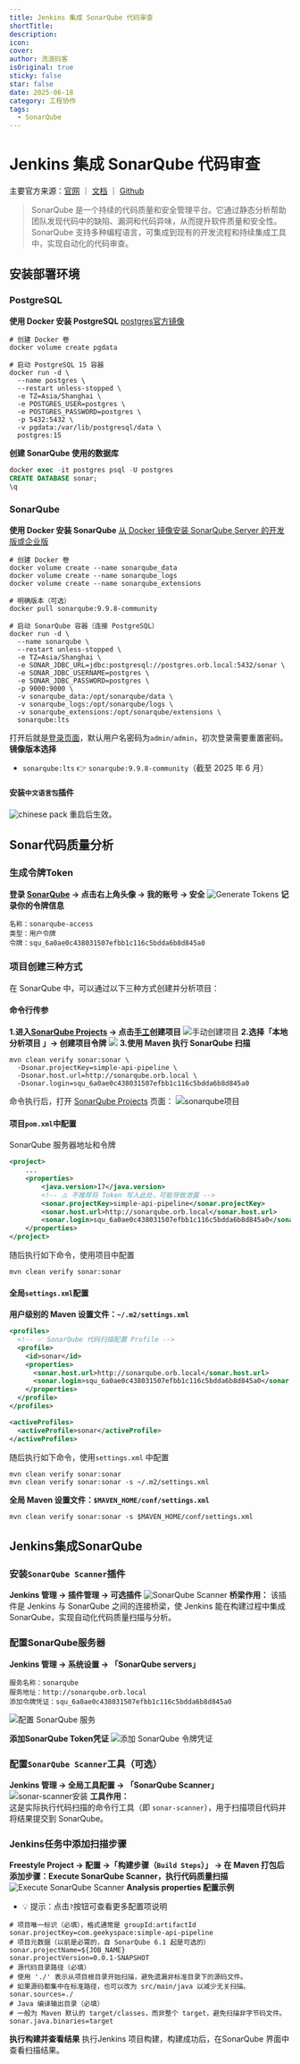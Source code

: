 ```yaml
---
title: Jenkins 集成 SonarQube 代码审查
shortTitle: 
description: 
icon: 
cover: 
author: 流浪码客
isOriginal: true
sticky: false
star: false
date: 2025-06-18
category: 工程协作
tags:
  - SonarQube
---
```

# Jenkins 集成 SonarQube 代码审查
主要官方来源：[官网](https://www.sonarsource.com/products/sonarcloud/) ｜ [文档](https://docs.sonarsource.com/sonarqube/) ｜ [Github](https://github.com/SonarSource/sonarqube)
> SonarQube 是一个持续的代码质量和安全管理平台。它通过静态分析帮助团队发现代码中的缺陷、漏洞和代码异味，从而提升软件质量和安全性。SonarQube 支持多种编程语言，可集成到现有的开发流程和持续集成工具中，实现自动化的代码审查。
## 安装部署环境
### PostgreSQL
**使用 Docker 安装 PostgreSQL**
[postgres官方镜像](https://hub.docker.com/_/postgres)
```shell
# 创建 Docker 卷
docker volume create pgdata

# 启动 PostgreSQL 15 容器
docker run -d \
  --name postgres \
  --restart unless-stopped \
  -e TZ=Asia/Shanghai \
  -e POSTGRES_USER=postgres \
  -e POSTGRES_PASSWORD=postgres \
  -p 5432:5432 \
  -v pgdata:/var/lib/postgresql/data \
  postgres:15
```
**创建 SonarQube 使用的数据库**
```sql
docker exec -it postgres psql -U postgres
CREATE DATABASE sonar;
\q
```
### SonarQube
**使用 Docker 安装 SonarQube**
[从 Docker 镜像安装 SonarQube Server 的开发版或企业版](https://docs.sonarsource.com/sonarqube-server/latest/setup-and-upgrade/install-the-server/installing-sonarqube-from-docker/)
```shell
# 创建 Docker 卷
docker volume create --name sonarqube_data
docker volume create --name sonarqube_logs
docker volume create --name sonarqube_extensions

# 明确版本（可选）
docker pull sonarqube:9.9.8-community

# 启动 SonarQube 容器（连接 PostgreSQL）
docker run -d \
  --name sonarqube \
  --restart unless-stopped \
  -e TZ=Asia/Shanghai \
  -e SONAR_JDBC_URL=jdbc:postgresql://postgres.orb.local:5432/sonar \
  -e SONAR_JDBC_USERNAME=postgres \
  -e SONAR_JDBC_PASSWORD=postgres \
  -p 9000:9000 \
  -v sonarqube_data:/opt/sonarqube/data \
  -v sonarqube_logs:/opt/sonarqube/logs \
  -v sonarqube_extensions:/opt/sonarqube/extensions \
  sonarqube:lts
```
打开后就是[登录页面](sonarqube.orb.local)，默认用户名密码为`admin/admin`，初次登录需要重置密码。
**镜像版本选择**
* `sonarqube:lts` 👉 `sonarqube:9.9.8-community`（截至 2025 年 6 月）
#### 安装`中文语言包`插件
![chinese pack](http://img.geekyspace.cn/pictures/2025/202506230118857.png)
重启后生效。
## Sonar代码质量分析
### 生成令牌Token
**登录 [SonarQube](https://sonarqube.orb.local/) → 点击右上角头像 → 我的账号 → 安全**
![Generate Tokens](http://img.geekyspace.cn/pictures/2025/202506241212411.png)
**记录你的令牌信息**
```shell
名称：sonarqube-access
类型：用户令牌
令牌：squ_6a0ae0c438031507efbb1c116c5bdda6b8d845a0
```
### 项目创建三种方式
在 SonarQube 中，可以通过以下三种方式创建并分析项目：
#### 命令行传参
**1.进入[SonarQube Projects](https://sonarqube.orb.local/projects/create)  → 点击[手工](https://sonarqube.orb.local/projects/create?mode=manual)创建项目**
![手动创建项目](http://img.geekyspace.cn/pictures/2025/202507010020326.png)
**2.选择「本地分析项目 」→ 创建项目令牌**
![](http://img.geekyspace.cn/pictures/2025/202507010026976.png)
**3.使用 Maven 执行 SonarQube 扫描**
```shell
mvn clean verify sonar:sonar \
  -Dsonar.projectKey=simple-api-pipeline \
  -Dsonar.host.url=http://sonarqube.orb.local \
  -Dsonar.login=squ_6a0ae0c438031507efbb1c116c5bdda6b8d845a0
```
命令执行后，打开 [SonarQube Projects](https://sonarqube.orb.local/projects) 页面：
![sonarqube项目](http://img.geekyspace.cn/pictures/2025/202506251503280.png)
#### 项目`pom.xml`中配置
SonarQube 服务器地址和令牌
```xml
<project>
    ...
    <properties>  
        <java.version>17</java.version>
        <!-- ⚠️ 不推荐将 Token 写入此处，可能导致泄露 -->
        <sonar.projectKey>simple-api-pipeline</sonar.projectKey>  
        <sonar.host.url>http://sonarqube.orb.local</sonar.host.url>  
        <sonar.login>squ_6a0ae0c438031507efbb1c116c5bdda6b8d845a0</sonar.login> 
    </properties>
</project>
```
随后执行如下命令，使用项目中配置
```shell
mvn clean verify sonar:sonar
```
#### 全局`settings.xml`配置
**用户级别的 Maven 设置文件：`~/.m2/settings.xml`**
```xml
<profiles>
  <!-- ✅ SonarQube 代码扫描配置 Profile -->
  <profile>
    <id>sonar</id>
    <properties>
      <sonar.host.url>http://sonarqube.orb.local</sonar.host.url>
      <sonar.login>squ_6a0ae0c438031507efbb1c116c5bdda6b8d845a0</sonar.login>
    </properties>
  </profile>
</profiles>

<activeProfiles>
  <activeProfile>sonar</activeProfile>
</activeProfiles>
```
随后执行如下命令，使用`settings.xml` 中配置
```shell
mvn clean verify sonar:sonar
mvn clean verify sonar:sonar -s ~/.m2/settings.xml
```
**全局 Maven 设置文件：`$MAVEN_HOME/conf/settings.xml`**
```shell
mvn clean verify sonar:sonar -s $MAVEN_HOME/conf/settings.xml
```
## Jenkins集成SonarQube
### 安装`SonarQube Scanner`插件
**Jenkins 管理 → 插件管理 → 可选插件**
![SonarQube Scanner](http://img.geekyspace.cn/pictures/2025/202506261942256.png)
**桥梁作用：**
该插件是 Jenkins 与 SonarQube 之间的连接桥梁，使 Jenkins 能在构建过程中集成 SonarQube，实现自动化代码质量扫描与分析。
### 配置SonarQube服务器
**Jenkins 管理 → 系统设置 → 「SonarQube servers」**
```shell
服务名称：sonarqube
服务地址：http://sonarqube.orb.local
添加令牌凭证：squ_6a0ae0c438031507efbb1c116c5bdda6b8d845a0
```
![配置 SonarQube 服务](http://img.geekyspace.cn/pictures/2025/202506291924183.png)

**添加SonarQube Token凭证**
![添加 SonarQube 令牌凭证](http://img.geekyspace.cn/pictures/2025/202506291922053.png)
### 配置`SonarQube Scanner`工具（可选）
**Jenkins 管理 → 全局工具配置 → 「SonarQube Scanner」**
![sonar-scanner安装](http://img.geekyspace.cn/pictures/2025/202506292012485.png)
**工具作用：**  
这是实际执行代码扫描的命令行工具（即 `sonar-scanner`），用于扫描项目代码并将结果提交到 SonarQube。
### Jenkins任务中添加扫描步骤
**Freestyle Project → 配置 →「构建步骤（`Build Steps`）」
→ 在 Maven 打包后添加步骤：Execute SonarQube Scanner，执行代码质量扫描**
![Execute SonarQube Scanner](http://img.geekyspace.cn/pictures/2025/202507010211660.png)
**Analysis properties 配置示例**
* 💡 提示：点击`?`按钮可查看更多配置项说明
```shell
# 项目唯一标识（必填），格式通常是 groupId:artifactId
sonar.projectKey=com.geekyspace:simple-api-pipeline
# 项目元数据（以前是必需的，自 SonarQube 6.1 起是可选的）
sonar.projectName=${JOB_NAME}
sonar.projectVersion=0.0.1-SNAPSHOT
# 源代码目录路径（必填）
# 使用 './' 表示从项目根目录开始扫描，避免遗漏非标准目录下的源码文件。
# 如果源码都集中在标准路径，也可以改为 src/main/java 以减少无关扫描。
sonar.sources=./
# Java 编译输出目录（必填）
# 一般为 Maven 默认的 target/classes，而非整个 target，避免扫描非字节码文件。
sonar.java.binaries=target
```
**执行构建并查看结果**
执行Jenkins 项目构建，构建成功后，在SonarQube 界面中查看扫描结果。